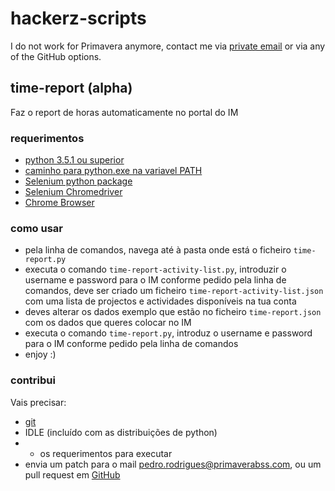 # hackerz-scripts

I do not work for Primavera anymore, contact me via [private email](mailto:prodrigues1990@gmail.com) or via any of the GitHub
options. 

## time-report (alpha)
Faz o report de horas automaticamente no portal do IM

### requerimentos
* [python 3.5.1 ou superior](https://www.python.org/downloads/)
* [caminho para python.exe na variavel PATH](http://stackoverflow.com/questions/3701646/how-to-add-to-the-pythonpath-in-windows-7)
* [Selenium python package](http://selenium-python.readthedocs.org/installation.html)
* [Selenium Chromedriver](https://sites.google.com/a/chromium.org/chromedriver/downloads)
* [Chrome Browser](https://www.google.com/chrome/browser/desktop/)

### como usar
* pela linha de comandos, navega até à pasta onde está o ficheiro `time-report.py`
* executa o comando `time-report-activity-list.py`, introduzir o username e password para o IM conforme pedido pela linha de comandos, deve ser criado um ficheiro `time-report-activity-list.json` com uma lista de projectos e actividades disponíveis na tua conta
* deves alterar os dados exemplo que estão no ficheiro `time-report.json` com os dados que queres colocar no IM
* executa o comando `time-report.py`, introduz o username e password para o IM conforme pedido pela linha de comandos
* enjoy :)

### contribui
Vais precisar:
* [git](https://git-scm.com/)
* IDLE (incluído com as distribuições de python)
* + os requerimentos para executar
* envia um patch para o mail [pedro.rodrigues@primaverabss.com](mailto:pedro.rodrigues@primaverabss.com), ou um pull request em [GitHub](https://github.com/PrimaveraBSS/hackerz-scripts)
